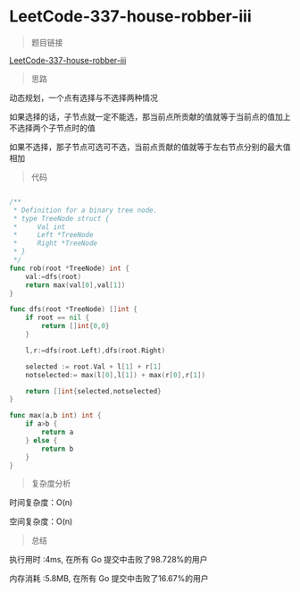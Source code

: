 # LeetCode-337-house-robber-iii
>题目链接

[LeetCode-337-house-robber-iii](https://leetcode-cn.com/problems/house-robber-iii/)

>思路

动态规划，一个点有选择与不选择两种情况

如果选择的话，子节点就一定不能选，那当前点所贡献的值就等于当前点的值加上不选择两个子节点时的值

如果不选择，那子节点可选可不选，当前点贡献的值就等于左右节点分别的最大值相加


>代码

```go

/**
 * Definition for a binary tree node.
 * type TreeNode struct {
 *     Val int
 *     Left *TreeNode
 *     Right *TreeNode
 * }
 */
func rob(root *TreeNode) int {
    val:=dfs(root)
    return max(val[0],val[1])
}

func dfs(root *TreeNode) []int {
    if root == nil {
        return []int{0,0}
    }

    l,r:=dfs(root.Left),dfs(root.Right)

    selected := root.Val + l[1] + r[1]
    notselected:= max(l[0],l[1]) + max(r[0],r[1])

    return []int{selected,notselected}
}

func max(a,b int) int {
    if a>b {
        return a
    } else {
        return b
    }
}


```

>复杂度分析

时间复杂度：O(n)

空间复杂度：O(n)

>总结

执行用时 :4ms, 在所有 Go 提交中击败了98.728%的用户

内存消耗 :5.8MB, 在所有 Go 提交中击败了16.67%的用户
